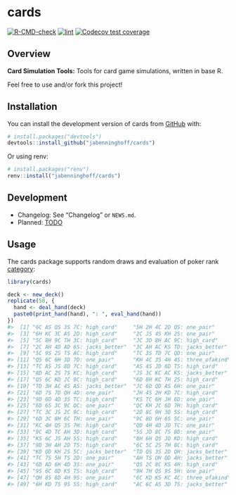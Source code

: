 
<!-- README.md is generated from README.Rmd. Please edit that file -->

# cards

<!-- badges: start -->

[![R-CMD-check](https://github.com/jabenninghoff/cards/workflows/R-CMD-check/badge.svg)](https://github.com/jabenninghoff/cards/actions)
[![lint](https://github.com/jabenninghoff/cards/workflows/lint/badge.svg)](https://github.com/jabenninghoff/cards/actions)
[![Codecov test
coverage](https://codecov.io/gh/jabenninghoff/cards/branch/main/graph/badge.svg)](https://app.codecov.io/gh/jabenninghoff/cards?branch=main)
<!-- badges: end -->

## Overview

**Card Simulation Tools:** Tools for card game simulations, written in
base R.

Feel free to use and/or fork this project!

## Installation

You can install the development version of cards from
[GitHub](https://github.com/) with:

``` r
# install.packages("devtools")
devtools::install_github("jabenninghoff/cards")
```

Or using renv:

``` r
# install.packages("renv")
renv::install("jabenninghoff/cards")
```

## Development

- Changelog: See “Changelog” or `NEWS.md`.
- Planned: [TODO](TODO.md)

## Usage

The cards package supports random draws and evaluation of poker rank
[category](https://en.wikipedia.org/wiki/List_of_poker_hands):

``` r
library(cards)

deck <- new_deck()
replicate(50, {
  hand <- deal_hand(deck)
  paste0(print_hand(hand), ": ", eval_hand(hand))
})
#>  [1] "6C AS QS 3S 7C: high_card"     "5H 2H 4C 2D QS: one_pair"     
#>  [3] "6H KC 3C AS 2D: high_card"     "2C JS 4S KH 2S: one_pair"     
#>  [5] "5C 8H 9C TH 3C: high_card"     "JC 3D 8H AC 9C: high_card"    
#>  [7] "2C AH 4D AD 6S: jacks_better"  "3C AH AC KS TD: jacks_better" 
#>  [9] "5C 9S 2S TS AC: high_card"     "TC 3S TD 7C QD: one_pair"     
#> [11] "QS 6C 6H 3D 7D: one_pair"      "KH 4C 3S 4H 4S: three_ofakind"
#> [13] "TC AS JS 8D 7C: high_card"     "AS 4S JD 6D TS: high_card"    
#> [15] "8D AC 2S 7S KC: high_card"     "JS 3C KC AC KS: jacks_better" 
#> [17] "QS 6C KD JC 9C: high_card"     "6D 8H KC 7H 2S: high_card"    
#> [19] "TD 3H AC 4S AS: jacks_better"  "JC 6D QD AS 6H: one_pair"     
#> [21] "6D 7S 7D QH 4D: one_pair"      "JH 4S 2H KD 7C: high_card"    
#> [23] "9D 6D 4D 3S TC: high_card"     "KS TC 6H JH 6D: one_pair"     
#> [25] "6D 6S 3C 9C QC: one_pair"      "QC KH JC 6D 7H: high_card"    
#> [27] "TC 3C JS 2C 9C: high_card"     "2D 8C 9H 3D 5S: high_card"    
#> [29] "6D 3C 8H 6C TH: one_pair"      "9C 8D 6H 6S 5C: one_pair"     
#> [31] "KC 4H QS 3S 7H: high_card"     "QD 4H 4D JD TC: one_pair"     
#> [33] "9C 4D TC AH 3D: high_card"     "5S JD 8C 7S 8D: one_pair"     
#> [35] "KS 6C JS AH 5S: high_card"     "8H 6H QS JD KD: high_card"    
#> [37] "9D 3H AH 2D TS: high_card"     "6C 5C 2S 7H 8C: high_card"    
#> [39] "KD QD KH 2S 5C: jacks_better"  "TD QS 3S 2D QH: jacks_better" 
#> [41] "TC 7S 5H TS 2D: one_pair"      "AH TS QH QD 4H: jacks_better" 
#> [43] "6D AD 6H 4D 3S: one_pair"      "QS 2C 8C KS 4H: high_card"    
#> [45] "9S 6C 8D KS TS: high_card"     "9H 7H QS 9S 5H: one_pair"     
#> [47] "QH 8S 8D 4H 9S: one_pair"      "6C KD KS KC 4C: three_ofakind"
#> [49] "6H KD 7S 9S 5S: high_card"     "AC 6C AS 3D 7S: jacks_better"
```
